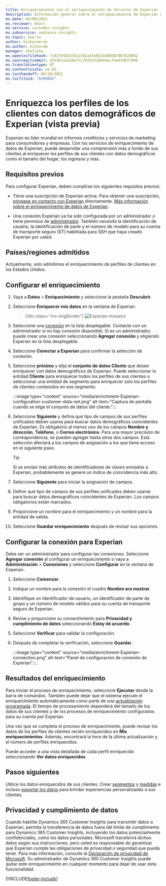 ```yaml
---
title: Enriquecimiento con el enriquecimiento de terceros de Experian
description: Información general sobre el enriquecimiento de Experian de terceros.
ms.date: 04/09/2021
ms.reviewer: mhart
ms.service: customer-insights
ms.subservice: audience-insights
ms.topic: how-to
author: kishorem-ms
ms.author: kishorem
manager: shellyha
ms.openlocfilehash: 7c82fe92b3351a782a4fa6510300d870b742d042
ms.sourcegitcommit: 42b3bce1e20e7cc707d232844dacfeed3d6fc096
ms.translationtype: HT
ms.contentlocale: es-ES
ms.lasthandoff: 06/28/2021
ms.locfileid: "6309841"
---
```

# <a name="enrich-customer-profiles-with-demographics-from-experian-preview"></a>Enriquezca los perfiles de los clientes con datos demográficos de Experian (vista previa)

Experian es líder mundial en informes crediticios y servicios de marketing para consumidores y empresas. Con los servicios de enriquecimiento de datos de Experian, puede desarrollar una comprensión más a fondo de sus clientes al enriquecer los perfiles de sus clientes con datos demográficos como el tamaño del hogar, los ingresos y más.

## <a name="prerequisites"></a>Requisitos previos

Para configurar Experian, deben cumplirse los siguientes requisitos previos:

- Tiene una suscripción de Experian activa. Para obtener una suscripción, [póngase en contacto con Experian](https://www.experian.com/marketing-services/contact) directamente. [Más información sobre el enriquecimiento de datos de Experian](https://www.experian.com/marketing-services/microsoft?cmpid=ems_web_mci_cdppage).

- Una conexión Experian ya ha sido configurada por un administrador *o* tiene permisos de [administrador](permissions.md#administrator). También necesita la identificación de usuario, la identificación de parte y el número de modelo para su cuenta de transporte seguro (ST) habilitada para SSH que haya creado Experian por usted.

## <a name="supported-countriesregions"></a>Países/regiones admitidos

Actualmente, solo admitimos el enriquecimiento de perfiles de clientes en los Estados Unidos.

## <a name="configure-the-enrichment"></a>Configurar el enriquecimiento

1. Vaya a **Datos** > **Enriquecimiento** y seleccione la pestaña **Descubrir**.

1. Seleccione **Enriquecer mis datos** en la ventana de Experian.

   > [!div class="mx-imgBorder"]
   > ![Experian mosaico](media/experian-tile.png "Experian tile")
   > 

1. Seleccione una [conexión](connections.md) en la lista desplegable. Contacte con un administrador si no hay conexión disponible. Si es un administrador, puede crear una conexión seleccionando **Agregar conexión** y eligiendo Experian en la lista desplegable. 

1. Seleccione **Conectar a Experian** para confirmar la selección de conexión.

1.  Seleccione **próximo** y elija el **conjunto de datos Cliente** que desee enriquecer con datos demográficos de Experian. Puede seleccionar la entidad **Cliente** para enriquecer todos los perfiles de sus clientes o seleccionar una entidad de segmento para enriquecer solo los perfiles de clientes contenidos en ese segmento.

    :::image type="content" source="media/enrichment-Experian-configuration-customer-data-set.png" alt-text="Captura de pantalla cuando se elige el conjunto de datos del cliente.":::

1. Seleccione **Siguiente** y defina qué tipo de campos de sus perfiles unificados deben usarse para buscar datos demográficos coincidentes de Experian. Es obligatorio al menos uno de los campos **Nombre y dirección**, **Teléfono**, o **Correo electrónico**. Para una mayor precisión de correspondencia, se pueden agregar hasta otros dos campos. Esta selección afectará a los campos de asignación a los que tiene acceso en el siguiente paso.

    > [!TIP]
    > Si se envían más atributos de identificadores de claves enviados a Experian, probablemente se genere un índice de coincidencia más alto.

1. Seleccione **Siguiente** para iniciar la asignación de campos.

1. Definir qué tipo de campos de sus perfiles unificados deben usarse para buscar datos demográficos coincidentes de Experian. Los campos obligatorios están marcados.

1. Proporcione un nombre para el enriquecimiento y un nombre para la entidad de salida.

1. Seleccione **Guardar enriquecimiento** después de revisar sus opciones.

## <a name="configure-the-connection-for-experian"></a>Configurar la conexión para Experian 

Debe ser un administrador para configurar las conexiones. Seleccione **Agregar conexión** al configurar un enriquecimiento *o* vaya a **Administración** > **Conexiones** y seleccione **Configurar** en la ventana de Experian.

1. Seleccione **Comenzar**.

1. Indique un nombre para la conexión el cuadro **Nombre ara mostrar**.

1. Identifique un identificador de usuario, un identificador de parte de grupo y un número de modelo válidos para su cuenta de transporte seguro de Experian.

1. Revise y proporcione su consentimiento para **Privacidad y cumplimiento de datos** seleccionando **Estoy de acuerdo**.

1. Seleccione **Verificar** para validar la configuración.

1. Después de completar la verificación, seleccione **Guardar**.
   
   :::image type="content" source="media/enrichment-Experian-connection.png" alt-text="Panel de configuración de conexión de Experian":::.

## <a name="enrichment-results"></a>Resultados del enriquecimiento

Para iniciar el proceso de enriquecimiento, seleccione **Ejecutar** desde la barra de comandos. También puede dejar que el sistema ejecute el enriquecimiento automáticamente como parte de una [actualización programada](system.md#schedule-tab). El tiempo de procesamiento dependerá del tamaño de los datos de sus clientes y de los procesos de enriquecimiento configurados para su cuenta por Experian.

Una vez que se completa el proceso de enriquecimiento, puede revisar los datos de los perfiles de clientes recién enriquecidos en **Mis enriquecimientos**. Además, encontrará la hora de la última actualización y el número de perfiles enriquecidos.

Puede acceder a una vista detallada de cada perfil enriquecido seleccionando **Ver datos enriquecidos**.

## <a name="next-steps"></a>Pasos siguientes

Utilice los datos enriquecidos de sus clientes. Crear [segmentos](segments.md) y [medidas](measures.md) e incluso [exportar los datos](export-destinations.md) para brindar experiencias personalizadas a sus clientes.

## <a name="data-privacy-and-compliance"></a>Privacidad y cumplimiento de datos

Cuando habilite Dynamics 365 Customer Insights para transmitir datos a Experian, permita la transferencia de datos fuera del límite de cumplimiento para Dynamics 365 Customer Insights, incluyendo los datos potencialmente confidenciales, como los datos personales. Microsoft transferirá dichos datos según sus instrucciones, pero usted es responsable de garantizar que Experian cumple las obligaciones de privacidad o seguridad que pueda tener. Para más información, consulte la [Declaración de privacidad de Microsoft](https://go.microsoft.com/fwlink/?linkid=396732).
Su administrador de Dynamics 365 Customer Insights puede quitar este enriquecimiento en cualquier momento para dejar de usar esta funcionalidad.


[!INCLUDE[footer-include](../includes/footer-banner.md)]
